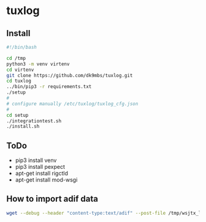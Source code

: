 # tuxlog

## Install
```bash
#!/bin/bash

cd /tmp
python3 -m venv virtenv
cd virtenv
git clone https://github.com/dk9mbs/tuxlog.git
cd tuxlog
../bin/pip3 -r requirements.txt
./setup
#
# configure manually /etc/tuxlog/tuxlog_cfg.json
#
cd setup
./integrationtest.sh
./install.sh
```


## ToDo

* pip3 install venv
* pip3 install pexpect
* apt-get install rigctld
* apt-get install mod-wsgi


## How to import adif data

```bash
wget --debug --header "content-type:text/adif" --post-file /tmp/wsjtx_log.adi -O - http://localhost:8081/api/v1.0/tuxlog/LogLogs?logbook_id=dk9mbs 
```
